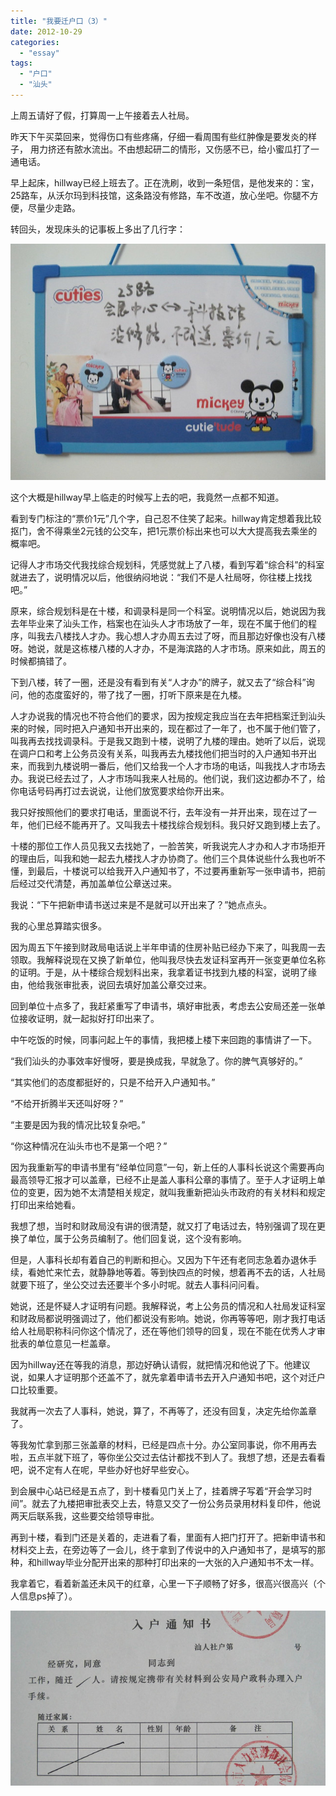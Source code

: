 ```yaml
---
title: "我要迁户口（3）"
date: 2012-10-29
categories: 
  - "essay"
tags: 
  - "户口"
  - "汕头"
---
```


上周五请好了假，打算周一上午接着去人社局。

昨天下午买菜回来，觉得伤口有些疼痛，仔细一看周围有些红肿像是要发炎的样子， 用力挤还有脓水流出。不由想起研二的情形，又伤感不已，给小蜜瓜打了一通电话。

早上起床，hillway已经上班去了。正在洗刷，收到一条短信，是他发来的：宝，25路车，从沃尔玛到科技馆，这条路没有修路，车不改道，放心坐吧。你腿不方便，尽量少走路。

转回头，发现床头的记事板上多出了几行字：

![IMG_6543](images/8134538766_a12870819a_z.jpg)

这个大概是hillway早上临走的时候写上去的吧，我竟然一点都不知道。

看到专门标注的“票价1元”几个字，自己忍不住笑了起来。hillway肯定想着我比较抠门，舍不得乘坐2元钱的公交车，把1元票价标出来也可以大大提高我去乘坐的概率吧。

记得人才市场交代我找综合规划科，凭感觉就上了八楼，看到写着“综合科”的科室就进去了，说明情况以后，他很纳闷地说：“我们不是人社局呀，你往楼上找找吧。”

原来，综合规划科是在十楼，和调录科是同一个科室。说明情况以后，她说因为我去年毕业来了汕头工作，档案也在汕头人才市场放了一年，现在不属于他们的程序，叫我去八楼找人才办。我心想人才办周五去过了呀，而且那边好像也没有八楼呀。她说，就是这栋楼八楼的人才办，不是海滨路的人才市场。原来如此，周五的时候都搞错了。

下到八楼，转了一圈，还是没有看到有关“人才办”的牌子，就又去了“综合科”询问，他的态度蛮好的，带了找了一圈，打听下原来是在九楼。

人才办说我的情况也不符合他们的要求，因为按规定我应当在去年把档案迁到汕头来的时候，同时把入户通知书开出来的，现在都过了一年了，也不属于他们管了，叫我再去找找调录科。于是我又跑到十楼，说明了九楼的理由。她听了以后，说现在调户口和考上公务员没有关系，叫我再去九楼找他们把当时的入户通知书开出来，而我到九楼说明一番后，他们又给我一个人才市场的电话，叫我找人才市场去办。我说已经去过了，人才市场叫我来人社局的。他们说，我们这边都办不了，给你电话号码再打过去说说，让他们放宽要求给你开出来。

我只好按照他们的要求打电话，里面说不行，去年没有一并开出来，现在过了一年，他们已经不能再开了。又叫我去十楼找综合规划科。我只好又跑到楼上去了。

十楼的那位工作人员见我又去找她了，一脸苦笑，听我说完人才办和人才市场拒开的理由后，叫我和她一起去九楼找人才办协商了。他们三个具体说些什么我也听不懂，到最后，十楼说可以给我开入户通知书了，不过要再重新写一张申请书，把前后经过交代清楚，再加盖单位公章送过来。

我说：“下午把新申请书送过来是不是就可以开出来了？”她点点头。

我的心里总算踏实很多。

因为周五下午接到财政局电话说上半年申请的住房补贴已经办下来了，叫我周一去领取。我解释说现在又换了新单位，他叫我尽快去发证科室再开一张变更单位名称的证明。于是，从十楼综合规划科出来，我拿着证书找到九楼的科室，说明了缘由，他给我张审批表，说回去填好加盖公章交过来。

回到单位十点多了，我赶紧重写了申请书，填好审批表，考虑去公安局还差一张单位接收证明，就一起拟好打印出来了。

中午吃饭的时候，同事问起上午的事情，我把楼上楼下来回跑的事情讲了一下。

“我们汕头的办事效率好慢呀，要是换成我，早就急了。你的脾气真够好的。”

“其实他们的态度都挺好的，只是不给开入户通知书。”

“不给开折腾半天还叫好呀？”

“主要是因为我的情况比较复杂吧。”

“你这种情况在汕头市也不是第一个吧？”

因为我重新写的申请书里有“经单位同意”一句，新上任的人事科长说这个需要再向最高领导汇报才可以盖章，已经不止是盖人事科公章的事情了。至于人才证明上单位的变更，因为她不太清楚相关规定，就叫我重新把汕头市政府的有关材料和规定打印出来给她看。

我想了想，当时和财政局没有讲的很清楚，就又打了电话过去，特别强调了现在更换了单位，属于公务员编制了。他们回复说，这个没有影响。

但是，人事科长却有着自己的判断和担心。又因为下午还有老同志急着办退休手续，看她忙来忙去，就静静地等着。等到快四点的时候，想着再不去的话，人社局就要下班了，坐公交过去还要半个多小时呢。就去人事科问问看。

她说，还是怀疑人才证明有问题。我解释说，考上公务员的情况和人社局发证科室和财政局都说明强调过了，他们都说没有影响。她说，你再等等吧，刚才我打电话给人社局职称科问你这个情况了，还在等他们领导的回复，现在不能在优秀人才审批表的单位意见一栏盖章。

因为hillway还在等我的消息，那边好确认请假，就把情况和他说了下。他建议说，如果人才证明那个还盖不了，就先拿着申请书去开入户通知书吧，这个对迁户口比较重要。

我就再一次去了人事科，她说，算了，不再等了，还没有回复，决定先给你盖章了。

等我匆忙拿到那三张盖章的材料，已经是四点十分。办公室同事说，你不用再去啦，五点半就下班了，等你坐公交过去估计都找不到人了。我想了想，还是去看看吧，说不定有人在呢，早些办好也好早些安心。

到会展中心站已经是五点了，到十楼看见门关上了，挂着牌子写着“开会学习时间”。就去了九楼把审批表交上去，特意又交了一份公务员录用材料复印件，他说两天后联系我，这些要交给领导审批。

再到十楼，看到门还是关着的，走进看了看，里面有人把门打开了。把新申请书和材料交上去，在旁边等了一会儿，终于拿到了传说中的入户通知书了，是填写的那种，和hillway毕业分配开出来的那种打印出来的一大张的入户通知书不太一样。

我拿着它，看着新盖还未风干的红章，心里一下子顺畅了好多，很高兴很高兴（个人信息ps掉了）。

![IMG_6544](images/8134538188_ce45538d3c_z.jpg)
